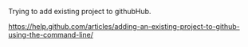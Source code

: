 Trying to add existing project to githubHub.

https://help.github.com/articles/adding-an-existing-project-to-github-using-the-command-line/
